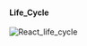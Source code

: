 #### Life_Cycle

![React_life_cycle](https://gitee.com/yuanyuanandbenben/daily_plan/raw/master/React_life_cycle.jpg)

